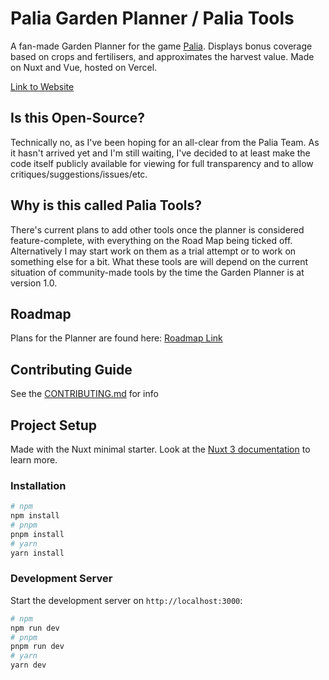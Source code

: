 # Palia Garden Planner / Palia Tools

A fan-made Garden Planner for the game [Palia](https://palia.com).
Displays bonus coverage based on crops and fertilisers, and approximates the harvest value.
Made on Nuxt and Vue, hosted on Vercel.

[Link to Website](https://palia-garden-planner.vercel.app)

## Is this Open-Source?

Technically no, as I've been hoping for an all-clear from the Palia Team.
As it hasn't arrived yet and I'm still waiting,
I've decided to at least make the code itself publicly available for viewing for full transparency and to allow critiques/suggestions/issues/etc.

## Why is this called Palia Tools?

There's current plans to add other tools once the planner is considered feature-complete, with everything on the Road Map being ticked off.
Alternatively I may start work on them as a trial attempt or to work on something else for a bit.
What these tools are will depend on the current situation of community-made tools by the time the Garden Planner is at version 1.0.

## Roadmap

Plans for the Planner are found here: [Roadmap Link](https://palia-garden-planner.vercel.app/roadmap)

## Contributing Guide

See the [CONTRIBUTING.md](https://github.com/VincentAmante/palia-tools/blob/main/CONTRIBUTNG.md) for info

## Project Setup

Made with the Nuxt minimal starter. Look at the [Nuxt 3 documentation](https://nuxt.com/docs/getting-started/introduction) to learn more.

### Installation

```bash
# npm
npm install
# pnpm
pnpm install
# yarn
yarn install
```

### Development Server

Start the development server on `http://localhost:3000`:

```bash
# npm
npm run dev
# pnpm
pnpm run dev
# yarn
yarn dev
```
